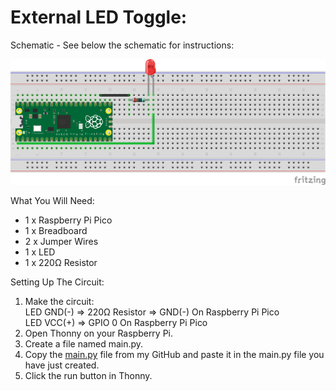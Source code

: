 # External LED Toggle:
Schematic - See below the schematic for instructions:
 
![](Schematic.png)
 
What You Will Need:
- 1 x Raspberry Pi Pico
- 1 x Breadboard
- 2 x Jumper Wires
- 1 x LED
- 1 x 220Ω Resistor

Setting Up The Circuit:
1. Make the circuit: \
   LED GND(-) => 220Ω Resistor => GND(-) On Raspberry Pi Pico \
   LED VCC(+) => GPIO 0 On Raspberry Pi Pico
2. Open Thonny on your Raspberry Pi.
3. Create a file named main.py.
4. Copy the [main.py](main.py) file from my GitHub and paste it in the main.py file you have just created.
5. Click the run button in Thonny.
